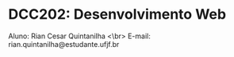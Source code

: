 # DCC202: Desenvolvimento Web
<p>Aluno: Rian Cesar Quintanilha <\br>
E-mail: rian.quintanilha@estudante.ufjf.br</p>
